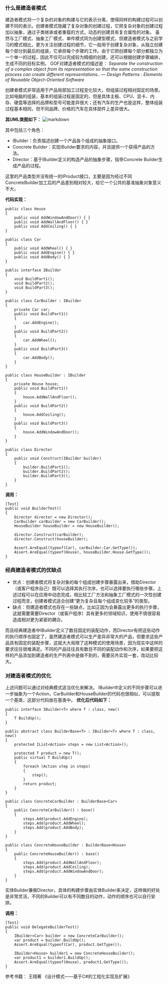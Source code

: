

### 什么是建造者模式
建造者模式将一个复杂的对象的构建与它的表示分离，使得同样的构建过程可以创建不同的表示。创建者模式隐藏了复杂对象的创建过程，它把复杂对象的创建过程加以抽象，通过子类继承或者重载的方式，动态的创建具有复合属性的对象。
虽然与工厂模式、抽象工厂模式、单件模式同为创建型模式，但建造者模式与之前学习的模式相比，更为关注创建过程的细节，它一般用于创建复杂对象，从独立创建每个部分到最后的组装，它承担每个步骤的工作。由于它把创建每个部分都独立为一个单一的过程，因此不仅可以完成较为精细的创建，还可以根据创建步骤编排，生成不同的目标实例。
GOF对建造者模式的描述是：
*Separate the construction of a complex object from its representation so that the same construction process can create different representations..*
*— Design Patterns : Elements of Reusable Object-Oriented Software*

创建者模式非常适用于产品局部加工过程变化较大，但组装过程相对固定的场景。
比如电脑的组装，基本的组装过程是固定的，但是具体主板、CPU、显卡、内存、硬盘等选择的品牌和型号可能差异很大；还有汽车的生产也是这样，整体组装过程基本相同，但不同品牌、价格的汽车在具体部件上差异很大。


**其UML类图如下：**
![markdown](https://zhixin9001.github.io/2020_DesignPattern/4.builder.JPG "建造者模式 UML类图")

其中包括三个角色：
- IBuilder：负责描述创建一个产品各个组成的抽象接口。
- Concrete Builder：实现IBuilder要求的内容，并且提供一个获得产品的方法。
- Director：基于IBuilder定义的构造产品的抽象步骤，指导Concrete Builder生成产品的过程。

这里的产品类型并没有统一的IProduct接口，主要是因为经过不同ConcreteBuilder加工后的产品差别相对较大，给它一个公共的基准抽象对象意义不大，

**代码实现：**
```
public class House
{
    public void AddWindowAndDoor() { }
    public void AddWallAndFloor() { }
    public void AddCeiling() { }
}

public class Car
{
    public void AddWheel() { }
    public void AddEngine() { }
    public void AddBody() { }
}

public interface IBuilder
{
    void BuildPart1();
    void BuildPart2();
    void BuildPart3();
}

public class CarBuilder : IBuilder
{
    private Car car;
    public void BuildPart1()
    {
        car.AddEngine();
    }
    public void BuildPart2()
    {
        car.AddWheel();
    }
    public void BuildPart3()
    {
        car.AddBody();
    }
}

public class HouseBuilder : IBuilder
{
    private House house;
    public void BuildPart1()
    {
        house.AddWallAndFloor();
    }
    public void BuildPart2()
    {
        house.AddCeiling();
    }
    public void BuildPart3()
    {
        house.AddWindowAndDoor();
    }
}

public class Director
{
    public void Construct(IBuilder builder)
    {
        builder.BuildPart1();
        builder.BuildPart2();
        builder.BuildPart3();
    }
}
```

**调用：**
```
[Test]
public void BuilderTest()
{
    Director director = new Director();
    CarBuilder carBuilder = new CarBuilder();
    HouseBuilder houseBuilder = new HouseBuilder();

    director.Construct(carBuilder);
    director.Construct(houseBuilder);

    Assert.AreEqual(typeof(Car), carBuilder.Car.GetType());
    Assert.AreEqual(typeof(House), houseBuilder.House.GetType());
}
```

### 经典建造者模式的优缺点
- 优点：创建者模式将复杂对象的每个组成创建步骤暴露出来，借助Director（或客户程序自己）既可以选择其执行次序，也可以选择要执行哪些步骤。上述过程可以在应用中动态完成，相比较工厂方法和抽象工厂模式的一次性创建过程而言，创建者模式适合创建“更为复杂且每个组成变化较多”的类型。
- 缺点：但建造者模式也存在一些缺点，比如正因为会暴露出更多的执行步骤，这就需要需要Director（或客户程序）具有更多的领域知识，使用不慎很容易造成相对更为紧密的耦合。

而且经典建造者中IBuilder定义了数目固定的装配动作，而Director有把这些动作的执行顺序也固定了，虽然建造者模式可以生产差异非常大的产品，但要求这些产品具有固定的装配步骤，这就大大局限了这种模式的使用场景，因为现实中这样的要求往往很难满足。不同的产品往往具有数目不同的装配动作和次序，如果要把这样的产品添加到建造者的生产列表中是做不到的，需要另外实现一套，改动比较大。

### 对建造者模式的优化
上述问题可以通过对经典模式适当优化来解决。
IBuilder中定义的不同步骤可以进一步抽象为一个Action，CarBuilder和HouseBuilder的代码也很相似，可以提取一个基类，这部分代码放在基类中。
**优化后代码如下：**
```
public interface IBuilder<T> where T : class, new()
{
    T BuildUp();
}

public abstract class BuilderBase<T> : IBuilder<T> where T : class, new()
{
    protected IList<Action> steps = new List<Action>();

    protected T product = new T();
    public virtual T BuildUp()
    {
        foreach (Action step in steps)
        {
            step();
        }
        return product;
    }
}

public class ConcreteCarBuilder : BuilderBase<Car>
{
    public ConcreteCarBuilder() : base()
    {
        steps.Add(product.AddEngine);
        steps.Add(product.AddWheel);
        steps.Add(product.AddBody);
    }
}

public class ConcreteHouseBuilder : BuilderBase<House>
{
    public ConcreteHouseBuilder() : base()
    {
        steps.Add(product.AddWallAndFloor);
        steps.Add(product.AddCeiling);
        steps.Add(product.AddWindowAndDoor);
    }
}
```
实体Builder兼做Director，具体的构建步骤由实体Builder来决定，这样做的好处是非常灵活，不同的Builder可以有不同数目的动作，动作的顺序也可以自行安排。

**调用：**
```
[Test]
public void DelegateBuilderTest()
{
    IBuilder<Car> builder = new ConcreteCarBuilder();
    var product = builder.BuildUp();
    Assert.AreEqual(typeof(Car), product.GetType());

    IBuilder<House> builder1 = new ConcreteHouseBuilder();
    var product1 = builder1.BuildUp();
    Assert.AreEqual(typeof(House), product1.GetType());
}
```

参考书籍：
王翔著 《设计模式——基于C#的工程化实现及扩展》